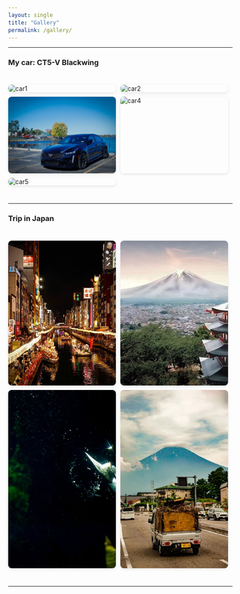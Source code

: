 ```yaml
---
layout: single
title: "Gallery"
permalink: /gallery/
---
```


<style>
.gallery-section {
  margin: 40px 0;
}

.gallery-title {
  font-size: 22px;
  margin: 20px 0 10px;
  font-weight: bold;
  border-left: 5px solid #4a90e2;
  padding-left: 10px;
}

.gallery {
  display: flex;
  flex-wrap: wrap;
  gap: 10px;
  justify-content: flex-start;
}

.gallery img {
  flex: 1 1 calc(50% - 10px); /* 每张图最小33%，自动排布 */
  max-width: calc(50% - 10px);
  height: auto;
  border-radius: 8px;
  object-fit: cover;
  box-shadow: 0 2px 6px rgba(0,0,0,0.1);
  transition: transform 0.2s ease, box-shadow 0.2s ease;
}

.gallery img:hover {
  transform: scale(1.05);
  box-shadow: 0 4px 12px rgba(0,0,0,0.3);
}

@media screen and (max-width: 1024px) {
  .gallery img {
    flex: 1 1 calc(50% - 10px);
    max-width: calc(50% - 10px);
  }
}

@media screen and (max-width: 600px) {
  .gallery img {
    flex: 1 1 100%;
    max-width: 100%;
  }
}
</style>
---


### <a name="car"></a> My car: CT5-V Blackwing

<div class="gallery-section">
  <div class="gallery">
    <img src="/assets/images/car1.jpg" alt="car1">
    <img src="/assets/images/car2.jpg" alt="car2">
    <img src="/assets/images/car3.jpg" alt="car3">
    <img src="/assets/images/car4.jpg" alt="car4">
    <img src="/assets/images/car5.jpg" alt="car5">
  </div>
</div>

---

### <a name="japan"></a> Trip in Japan

<div class="gallery-section">

  <div class="gallery">
    <img src="/assets/images/japan1.jpg" alt="japan1">
    <img src="/assets/images/japan2.jpg" alt="japan2">
    <img src="/assets/images/japan3.jpg" alt="japan3">
    <img src="/assets/images/japan4.jpg" alt="japan4">
  </div>
</div>

---

